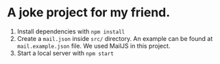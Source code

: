 # A joke project for my friend.
1. Install dependencies with `npm install`
2. Create a `mail.json` inside `src/` directory. An example can be found at `mail.example.json` file. We used MailJS in this project.
3. Start a local server with `npm start`

